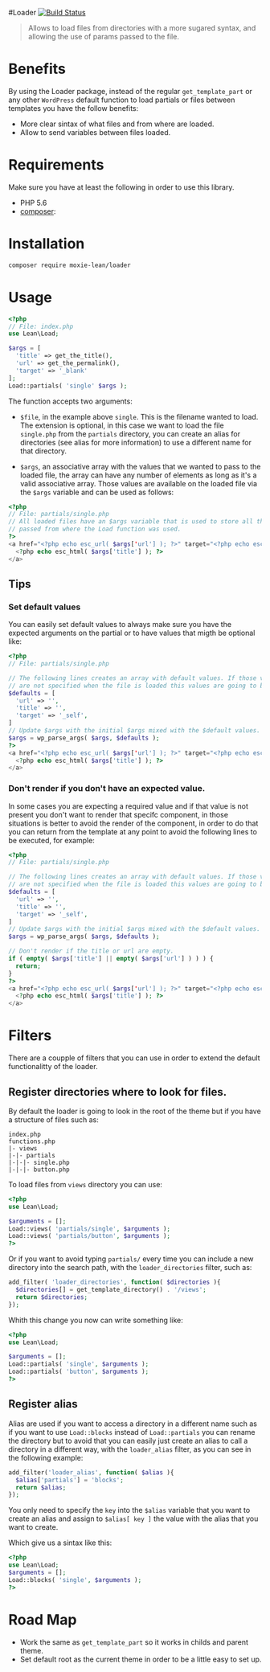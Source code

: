 #Loader [![Build Status](https://travis-ci.org/moxie-lean/loader.svg?branch=master)](https://travis-ci.org/moxie-lean/loader)

> Allows to load files from directories with a more sugared syntax, and
> allowing the use of params passed to the file.

# Benefits 

By using the Loader package, instead of the regular `get_template_part` or 
any other `WordPress` default function to load partials or files between templates
you have the follow benefits: 

- More clear sintax of what files and from where are loaded.
- Allow to send variables between files loaded.

# Requirements

Make sure you have at least the following in order to use this library.

- PHP 5.6
- [composer](https://getcomposer.org/):

# Installation

```bash
composer require moxie-lean/loader
```

# Usage

```php
<?php
// File: index.php
use Lean\Load;

$args = [
  'title' => get_the_title(),
  'url' => get_the_permalink(),
  'target' => '_blank'
];
Load::partials( 'single' $args );
```

The function accepts two arguments:

- `$file`, in the example above `single`. This is the filename wanted to load.
The extension is optional, in this case we want to load the file `single.php` from
the `partials` directory, you can create an alias for directories 
(see alias for more information) to use a different name for that directory.

- `$args`, an associative array with the values that we wanted to pass to the 
loaded file, the array can have any number of elements as long as it's a 
valid associative array. Those values are available on the loaded file via 
the `$args` variable and can be used as follows:

```php
<?php 
// File: partials/single.php 
// All loaded files have an $args variable that is used to store all the params
// passed from where the Load function was used.
?>
<a href="<?php echo esc_url( $args['url'] ); ?>" target="<?php echo esc_attr( $args['target'] ); ?>">
  <?php echo esc_html( $args['title'] ); ?>
</a>
```

## Tips

### Set default values

You can easily set default values to always make sure you have the expected arguments
on the partial or to have values that migth be optional like: 

```php
<?php
// File: partials/single.php

// The following lines creates an array with default values. If those values 
// are not specified when the file is loaded this values are going to be used instead.
$defaults = [
  'url' => '',
  'title' => '',
  'target' => '_self',
]
// Update $args with the initial $args mixed with the $default values.
$args = wp_parse_args( $args, $defaults );
?>
<a href="<?php echo esc_url( $args['url'] ); ?>" target="<?php echo esc_attr( $args['target'] ); ?>">
  <?php echo esc_html( $args['title'] ); ?>
</a>
```

### Don't render if you don't have an expected value.

In some cases you are expecting a required value and if that value is not present
you don't want to render that specifc component, in those situations is better to 
avoid the render of the component, in order to do that you can return from the template
at any point to avoid the following lines to be executed, for example: 

```php
<?php
// File: partials/single.php

// The following lines creates an array with default values. If those values 
// are not specified when the file is loaded this values are going to be used instead.
$defaults = [
  'url' => '',
  'title' => '',
  'target' => '_self',
]
// Update $args with the initial $args mixed with the $default values.
$args = wp_parse_args( $args, $defaults );

// Don't render if the title or url are empty.
if ( empty( $args['title'] || empty( $args['url'] ) ) ) {
  return; 
}
?>
<a href="<?php echo esc_url( $args['url'] ); ?>" target="<?php echo esc_attr( $args['target'] ); ?>">
  <?php echo esc_html( $args['title'] ); ?>
</a>
```

# Filters

There are a coupple of filters that you can use in order to extend the default 
functionalitty of the loader.

## Register directories where to look for files.

By default the loader is going to look in the root of the theme but if you have a 
structure of files such as: 

```
index.php
functions.php
|- views
|-|- partials
|-|-|- single.php
|-|-|- button.php
```

To load files from `views` directory you can use:

```php
<?php 
use Lean\Load;

$arguments = [];
Load::views( 'partials/single', $arguments ); 
Load::views( 'partials/button', $arguments ); 
?>
```

Or if you want to avoid typing `partials/` every time you can include a new directory
into the search path, with the `loader_directories` filter, such as:

```php
add_filter( 'loader_directories', function( $directories ){
  $directories[] = get_template_directory() . '/views';
  return $directories;
});
```

Whith this change you now can write something like:

```php
<?php 
use Lean\Load;

$arguments = [];
Load::partials( 'single', $arguments ); 
Load::partials( 'button', $arguments ); 
?>
````


## Register alias

Alias are used if you want to access a directory in a different name such as if you want
to use `Load::blocks` instead of `Load::partials` you can rename the directory but to
avoid that you can easily just create an alias to call a directory in a different way,
with the `loader_alias` filter, as you can see in the following example:

```php
add_filter('loader_alias', function( $alias ){
  $alias['partials'] = 'blocks';
  return $alias;
});
```

You only need to specify the `key` into the `$alias` variable that you want to
create an alias and assign to `$alias[ key ]` the value with the alias that you 
want to create.

Which give us a sintax like this: 

```php
<?php
use Lean\Load;
$arguments = [];
Load::blocks( 'single', $arguments );
?>
```

# Road Map

- Work the same as `get_template_part` so it works in childs and parent theme.
- Set default root as the current theme in order to be a little easy to set up.
